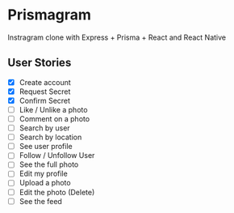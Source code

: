 # Prismagram

Instragram clone with Express + Prisma + React and React Native

## User Stories

- [x] Create account
- [x] Request Secret
- [x] Confirm Secret
- [ ] Like / Unlike a photo
- [ ] Comment on a photo
- [ ] Search by user
- [ ] Search by location
- [ ] See user profile
- [ ] Follow / Unfollow User
- [ ] See the full photo
- [ ] Edit my profile
- [ ] Upload a photo
- [ ] Edit the photo (Delete)
- [ ] See the feed

